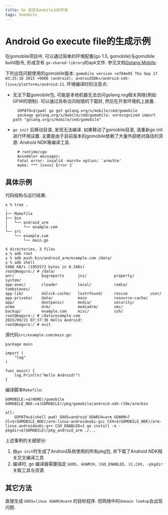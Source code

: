 ```yaml
---
title: Go 语言在mobile上的开发
tags: Gomobile
---
```


# Android Go execute file的生成示例

在gomobile项目中, 可以通过简单的环境配置(go 1.5, gomobile)与gomobile build指令, 形成含有
`go-shared-library`的apk文件. 参见文档[Golang Mobile](https://github.com/golang/go/wiki/Mobile).

下列出现问题使用的gomobile版本: `gomobile version +ef84e05 Thu Sep 17 03:25:18 2015 +0000 (android); androidSDK=/android-sdk-linux/platforms/android-21`.
环境编译时的注意点:

* 无法下载gomobile包, 可能是本地机器无法访问golang.rog相关网络(例如GFW的限制). 可以通过具有访问权限的下载好, 然后在开发环境机上放置.

        GOPATH=$(pwd) go get golang.org/x/mobile/cmd/gomobile
        package golang.org/x/mobile/cmd/gomobile: unrecognized import path "golang.org/x/mobile/cmd/gomobile"

* `go init` 后移动目录, 发现无法编译. 如果移动了gomobile目录, 请重新go init进行环境设置. 主要是由于目前版本的gomobile依赖了大量外部绝对路径的资源: Android NDK等编译工具.

        # runtime/cgo
        Assembler messages:
        Fatal error: invalid -march= option: `armv5te'
        make: *** [xxxx] Error 2`

## 具体示例

代码结构与运行结果:

```
± % tree .
.
├── Makefile
├── bin
│   └── android_arm
│       └── example.com
└── src
    └── example.com
        └── main.go

4 directories, 3 files
± % adb root
± % adb push bin/android_arm/example.com /data/
± % adb shell
5486 KB/s (1955572 bytes in 0.348s)
root@maguro:/ # /data/
anr/            bugreports      jni/            property/       system/        
app-asec/       cloader         local/          radio/          tombstones/    
app-lib/        dalvik-cache/   lost+found/     rescue          user/          
app-private/    data/           main            resource-cache/ 
app/            dontpanic/      media/          security/       
armm            drm/            mediadrm/       smc/            
backup/         example.com     misc/           ssh/            
root@maguro:/ # /data/example.com                                              
2015/09/21 07:37:36 Hello Android!
root@maguro:/ # exit
```

源代码`src/example.com/main.go`:

```
package main

import (
	"log"
)

func main() {
	log.Println("Hello Android!")
}
```

编译脚本`Makefile`:

```
GOMOBILE:=$(HOME)/gomobile
GOMOBILE_NDK:=$(GOMOBILE)/pkg/gomobile/android-ndk-r10e/arm/bin

all:
	GOPATH=$(shell pwd) GOOS=android GOARCH=arm GOARM=7 CC=$(GOMOBILE_NDK)/arm-linux-androideabi-gcc CXX=$(GOMOBILE_NDK)/arm-linux-androideabi-g++ CGO_ENABLED=1 go install -a -pkgdir=$(GOMOBILE)/pkg_android_arm ./...
```

上述事例的关键部分:

1. 由`go init`时生成了Android系统使用的所有pkg包, 并下载了Android NDK相关交叉编译工具
2. 编译时, go 编译器需要指定 `GOOS, GOARCH, CGO_ENABLED, CC,CXX, -pkgdir` 关联工具与资源

## 其它方法

直接生成 `GOOS=linux GOARCH=arm` 的目标程序.
但网络中的`domain lookup`会出现问题.
